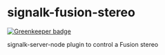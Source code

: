 # signalk-fusion-stereo

[![Greenkeeper badge](https://badges.greenkeeper.io/sbender9/signalk-fusion-stereo.svg)](https://greenkeeper.io/)

signalk-server-node plugin to control a Fusion stereo
